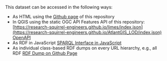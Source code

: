 This dataset can be accessed in the following ways: 
* As HTML using the [Github page](https://research-squirrel-engineers.github.io/AtlantGIS_LOD/) of this repository
* In QGIS using the static OGC API Features API of this repository: [https://research-squirrel-engineers.github.io/limes/index.json](https://research-squirrel-engineers.github.io/AtlantGIS_LOD/index.json) [OpenAPI](https://research-squirrel-engineers.github.io/AtlantGIS_LOD/api/api.html)
* As RDF in JavaScript [SPARQL Interface in JavaScript](https://research-squirrel-engineers.github.io/AtlantGIS_LOD/sparql.html)
* As individual class-based RDF dumps on every URL hierarchy, e.g., all RDF [RDF Dump on Github Page](https://research-squirrel-engineers.github.io/AtlantGIS_LOD/index.ttl)
